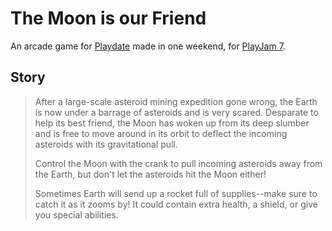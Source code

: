 # The Moon is our Friend

An arcade game for [Playdate](https://play.date/) made in one weekend, for [PlayJam 7](https://itch.io/jam/playjam-7).

## Story

> After a large-scale asteroid mining expedition gone wrong, the Earth is now under a barrage of asteroids and is very scared. Desparate to help its best friend, the Moon has woken up from its deep slumber and is free to move around in its orbit to deflect the incoming asteroids with its gravitational pull.
>
> Control the Moon with the crank to pull incoming asteroids away from the Earth, but don't let the asteroids hit the Moon either!
>
> Sometimes Earth will send up a rocket full of supplies--make sure to catch it as it zooms by! It could contain extra health, a shield, or give you special abilities.
